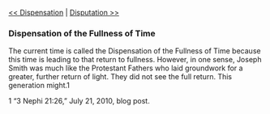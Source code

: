 [<< Dispensation](Dispensation)  |  [Disputation >>](Disputation)

### Dispensation of the Fullness of Time
The current time is called the Dispensation of the Fullness of Time because this time is leading to that return to fullness. However, in one sense, Joseph Smith was much like the Protestant Fathers who laid groundwork for a greater, further return of light. They did not see the full return. This generation might.1



1 “3 Nephi 21:26,” July 21, 2010, blog post.